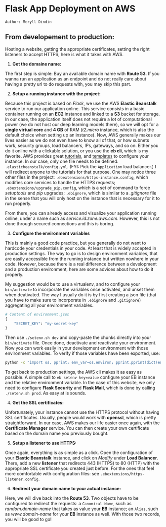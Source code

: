 # Flask App Deployment on AWS

`Author: Meryll Dindin`

## From developement to production:

Hosting a website, getting the appropriate certificates, setting the right listeners to accept HTTPS, here is what it takes with AWS. 

1) **Get the domaine name:**

The first step is simple: Buy an available domain name with **Route 53**. If you wanna run an application as an endpoint and do not really care about having a pretty url to do requests with, you may skip this part.

2) **Setup a running instance with the project:**

Because this project is based on _Flask_, we use the AWS **Elastic Beanstalk** service to run our application online. This service consists in a basic container running on an **EC2** instance and linked to a **S3** bucket for storage. In our case, the application itself does not require a lot of computational power (we do not host our deep learning models there), so we will opt for a **single virtual core** and **4 GB** of RAM (_t2.micro_ instance, which is also the default choice when setting up an instance). Now, AWS generally makes our lives easier as we do not even have to know all of that, or how subnets work, security groups, load balancers, IPs, gateways, and so on. Either you do it online with a clickable solution, or you use the **eb cli**, which is my favorite. AWS provides great [tutorials](https://docs.aws.amazon.com/en_pv/elasticbeanstalk/latest/dg/ebextensions.html), and [templates](https://github.com/awsdocs/elastic-beanstalk-samples/tree/master/configuration-files) to configure your instance. In our case, only one file needs to be defined: `.elasticbeanstalk/config.yml`. (FYI: Pick the `Application` load balancer.) I will redirect anyone to the tutorials for that purpose. One may notice three other files in the project: `.ebextensions/https-instance.config`, which modifies core services to handle the HTTPS requests; `.ebextensions/upgrade_pip.config`, which is a set of command to force _setuptools_ and _pip_ upgrades; `.ebignore`, which is similar to a _.gitignore_ file in the sense that you will only host on the instance that is necessary for it to run properly.

From there, you can already access and visualize your application running online, under a name such as _service.id.zone.aws.com_. However, this is not done through secured connections and this is boring.

3) **Configure the environment variables**

This is mainly a good code practice, but you generally do not want to hardcode your credentials in your code. At least that is widely accepted in production settings. The way to go is to design environment variables, that are easily accessible from the running instance but written nowhere in your code. However, because there is a real difference between a development and a production environment, here are some advices about how to do it properly.

My suggestion would be to use a virtualenv, and to configure your `bin/activate` to incorporate the variables once activated, and unset them when deativated. The way I usually do it is by first creating a json file (that you have to make sure to incorporate in `.ebignore` and `.gitignore`) aggregating all your environment variables.

```python
# Content of environment.json
{
    "SECRET_KEY": "my-secret-key"
}
```

Then use `./setenv.sh dev` and copy-paste the chunks directly into your `bin/activate` file. Once done, deactivate and reactivate your environment. Now you can work easily in your development environment with those environment variables. To verify if those variables have been exported, use:

```bash
python -c "import os, pprint; env_var=os.environ; pprint.pprint(dict(env_var), width=1);"
```

To get back to production settings, the AWS cli makes it as easy as possible. A simple call to `eb setenv key=value` configure your EB instance and the relative environment variable. In the case of this website, we only need to configure **Flask Security** and **Flask Mail**, which is done by calling `./setenv.sh prod`. As easy at is sounds.

4) **Get the SSL certificates:**

Unfortunately, your instance cannot use the HTTPS protocol without having SSL certificates. Usually, people would work with **openssl**, which is pretty straightforward. In our case, AWS makes our life easier once again, with the **Certificate Manager** service. You can then create your own certificate based on the domain name you previously bought.

5) **Setup a listener to use HTTPS:**

Once again, everything is as simple as a click. Open the configuration of your **Elastic Beanstalk** instance, and click on _Modify_ under **Load Balancer**. There, add a new **listener** that redirects 443 (HTTPS) to 80 (HTTP) with the appropriate SSL certificate you created just before. For the ones that feel more comfortable with configuration files: see `.ebextensions/https-listener.config`.

6) **Redirect your domain name to your actual instance:**

Here, we will dive back into the **Route 53**. Two objects have to be configured to redirect the requests: a `Canonical Name`, such as _random.domain-name_ that takes as value your **EB** instance; an `Alias`, such as _www.domain-name_ for your **EB** instance as well. With those two records, you will be good to go!